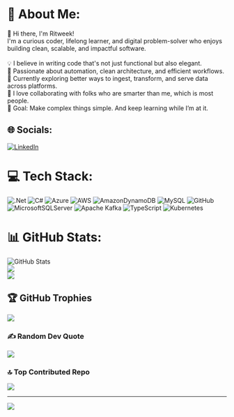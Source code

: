 # 💫 About Me:
👋 Hi there, I'm Ritweek!<br>I'm a curious coder, lifelong learner, and digital problem-solver who enjoys building clean, scalable, and impactful software. <br><br>💡 I believe in writing code that's not just functional but also elegant.<br>🚀 Passionate about automation, clean architecture, and efficient workflows.<br>🔁 Currently exploring better ways to ingest, transform, and serve data across platforms.<br>🤝 I love collaborating with folks who are smarter than me, which is most people.<br>🎯 Goal: Make complex things simple. And keep learning while I’m at it.


## 🌐 Socials:
[![LinkedIn](https://img.shields.io/badge/LinkedIn-%230077B5.svg?logo=linkedin&logoColor=white)](https://linkedin.com/in/ritweek)

# 💻 Tech Stack:
![.Net](https://img.shields.io/badge/.NET-5C2D91?style=for-the-badge&logo=.net&logoColor=white) ![C#](https://img.shields.io/badge/c%23-%23239120.svg?style=for-the-badge&logo=csharp&logoColor=white) ![Azure](https://img.shields.io/badge/azure-%230072C6.svg?style=for-the-badge&logo=microsoftazure&logoColor=white) ![AWS](https://img.shields.io/badge/AWS-%23FF9900.svg?style=for-the-badge&logo=amazon-aws&logoColor=white) ![AmazonDynamoDB](https://img.shields.io/badge/Amazon%20DynamoDB-4053D6?style=for-the-badge&logo=Amazon%20DynamoDB&logoColor=white) ![MySQL](https://img.shields.io/badge/mysql-4479A1.svg?style=for-the-badge&logo=mysql&logoColor=white) ![GitHub](https://img.shields.io/badge/github-%23121011.svg?style=for-the-badge&logo=github&logoColor=white) ![MicrosoftSQLServer](https://img.shields.io/badge/Microsoft%20SQL%20Server-CC2927?style=for-the-badge&logo=microsoft%20sql%20server&logoColor=white) ![Apache Kafka](https://img.shields.io/badge/Apache%20Kafka-000?style=for-the-badge&logo=apachekafka) ![TypeScript](https://img.shields.io/badge/typescript-%23007ACC.svg?style=for-the-badge&logo=typescript&logoColor=white) ![Kubernetes](https://img.shields.io/badge/kubernetes-%23326ce5.svg?style=for-the-badge&logo=kubernetes&logoColor=white)
# 📊 GitHub Stats:
![GitHub Stats](https://github-readme-stats.vercel.app/api?username=ritweek&theme=dark&hide_border=false&include_all_commits=true&count_private=false)<br/>
![](https://nirzak-streak-stats.vercel.app/?user=ritweek&theme=dark&hide_border=false)<br/>
![](https://github-readme-stats.vercel.app/api/top-langs/?username=ritweek&theme=dark&hide_border=false&include_all_commits=true&count_private=false&layout=compact)

## 🏆 GitHub Trophies
![](https://github-profile-trophy.vercel.app/?username=ritweek&theme=radical&no-frame=false&no-bg=true&margin-w=4)

### ✍️ Random Dev Quote
![](https://quotes-github-readme.vercel.app/api?type=horizontal&theme=radical)

### 🔝 Top Contributed Repo
![](https://github-contributor-stats.vercel.app/api?username=ritweek&limit=5&theme=dark&combine_all_yearly_contributions=true)

---
[![](https://visitcount.itsvg.in/api?id=ritweek&icon=10&color=0)](https://visitcount.itsvg.in)

<!-- Proudly created with GPRM ( https://gprm.itsvg.in ) -->
